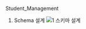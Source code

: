 Student_Management 

1. Schema 설계
![1  스키마 설계](https://user-images.githubusercontent.com/74170593/229038152-d8b7b03a-c118-43e5-9073-a8b7e28831ea.png)
